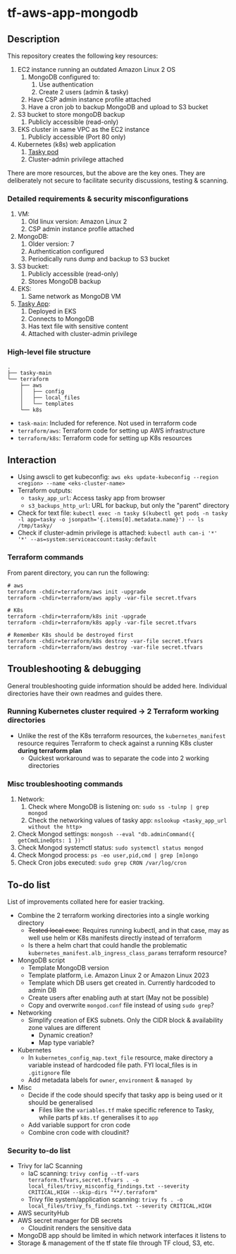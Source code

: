 # tf-aws-app-mongodb

## Description

This repository creates the following key resources:

1. EC2 instance running an outdated Amazon Linux 2 OS
    1. MongoDB configured to:
        1. Use authentication
        2. Create 2 users (admin & tasky)
    2. Have CSP admin instance profile attached
    3. Have a cron job to backup MongoDB and upload to S3 bucket
2. S3 bucket to store mongoDB backup
    1. Publicly accessible (read-only)
3. EKS cluster in same VPC as the EC2 instance
    1. Publicly accessible (Port 80 only)
4. Kubernetes (k8s) web application
    1. [Tasky pod](https://github.com/jeffthorne/tasky)
    2. Cluster-admin privilege attached

There are more resources, but the above are the key ones. They are deliberately not secure to facilitate security discussions, testing & scanning.

### Detailed requirements & security misconfigurations

1. VM:
    1. Old linux version: Amazon Linux 2
    2. CSP admin instance profile attached
2. MongoDB:
    1. Older version: 7
    2. Authentication configured
    3. Periodically runs dump and backup to S3 bucket
3. S3 bucket:
    1. Publicly accessible (read-only)
    2. Stores MongoDB backup
4. EKS:
    1. Same network as MongoDB VM
5. [Tasky App](https://github.com/jeffthorne/tasky):
    1. Deployed in EKS
    2. Connects to MongoDB
    3. Has text file with sensitive content
    4. Attached with cluster-admin privilege

### High-level file structure

```shell
.
├── tasky-main
└── terraform
    ├── aws
    │   ├── config
    │   ├── local_files
    │   └── templates
    └── k8s
```

* `task-main`: Included for reference. Not used in terraform code
* `terraform/aws`: Terraform code for setting up AWS infrastructure
* `terraform/k8s`: Terraform code for setting up K8s resources

## Interaction

* Using awscli to get kubeconfig: `aws eks update-kubeconfig --region <region> --name <eks-cluster-name>`
* Terraform outputs:
    * `tasky_app_url`: Access tasky app from browser
    * `s3_backups_http_url`: URL for backup, but only the "parent" directory
* Check for text file: `kubectl exec -n tasky $(kubectl get pods -n tasky -l app=tasky -o jsonpath='{.items[0].metadata.name}') -- ls /tmp/tasky/`
* Check if cluster-admin privilege is attached: `kubectl auth can-i '*' '*' --as=system:serviceaccount:tasky:default`

### Terraform commands

From parent directory, you can run the following:

```shell
# aws
terraform -chdir=terraform/aws init -upgrade
terraform -chdir=terraform/aws apply -var-file secret.tfvars

# K8s
terraform -chdir=terraform/k8s init -upgrade
terraform -chdir=terraform/k8s apply -var-file secret.tfvars

# Remember K8s should be destroyed first
terraform -chdir=terraform/k8s destroy -var-file secret.tfvars
terraform -chdir=terraform/aws destroy -var-file secret.tfvars
```

## Troubleshooting & debugging

General troubleshooting guide information should be added here. Individual directories have their own readmes and guides there.

### Running Kubernetes cluster required -> 2 Terraform working directories

* Unlike the rest of the K8s terraform resources, the `kubernetes_manifest` resource requires Terraform to check against a running K8s cluster __during terraform plan__
    * Quickest workaround was to separate the code into 2 working directories

### Misc troubleshooting commands

1. Network:
    1. Check where MongoDB is listening on: `sudo ss -tulnp | grep mongod`
    2. Check the networking values of tasky app: `nslookup <tasky_app_url without the http>`
2. Check Mongod settings: `mongosh --eval "db.adminCommand({ getCmdLineOpts: 1 })"`
3. Check Mongod systemctl status: `sudo systemctl status mongod`
4. Check Mongod process: `ps -eo user,pid,cmd | grep [m]ongo`
5. Check Cron jobs executed: `sudo grep CRON /var/log/cron`

## To-do list

List of improvements collated here for easier tracking.

* Combine the 2 terraform working directories into a single working directory
    * ~~Tested local exec~~: Requires running kubectl, and in that case, may as well use helm or K8s manifests directly instead of terraform
    * Is there a helm chart that could handle the problematic `kubernetes_manifest.alb_ingress_class_params` terraform resource?
* MongoDB script
    * Template MongoDB version
    * Template platform, i.e. Amazon Linux 2 or Amazon Linux 2023
    * Template which DB users get created in. Currently hardcoded to admin DB
    * Create users after enabling auth at start (May not be possible)
    * Copy and overwrite `mongod.conf` file instead of using `sudo grep`?
* Networking
    * Simplify creation of EKS subnets. Only the CIDR block & availability zone values are different
        * Dynamic creation?
        * Map type variable?
* Kubernetes
    * In `kubernetes_config_map.text_file` resource, make directory a variable instead of hardcoded file path. FYI local_files is in `.gitignore` file
    * Add metadata labels for `owner`, `environment` & `managed by`
* Misc
    * Decide if the code should specify that tasky app is being used or it should be generalised
        * Files like the `variables.tf` make specific reference to Tasky, while parts pf `k8s.tf` generalises it to `app`
    * Add variable support for cron code
    * Combine cron code with cloudinit?

### Security to-do list

* Trivy for IaC Scanning
    * IaC scanning: `trivy config --tf-vars terraform.tfvars,secret.tfvars . -o local_files/trivy_misconfig_findings.txt --severity CRITICAL,HIGH --skip-dirs "**/.terraform"`
    * Trivy file system/application scanning: `trivy fs . -o local_files/trivy_fs_findings.txt --severity CRITICAL,HIGH`
* AWS securityHub
* AWS secret manager for DB secrets
    * Cloudinit renders the sensitive data
* MongoDB app should be limited in which network interfaces it listens to
* Storage & management of the tf state file through TF cloud, S3, etc.
